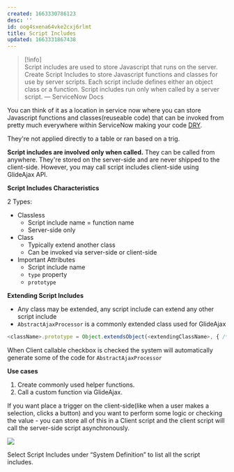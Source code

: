 ```yaml
---
created: 1663330786123
desc: ''
id: oog4sxena64vke2cxj6rlmt
title: Script Includes
updated: 1663331867438
---
```

   
> [!info]   
> Script includes are used to store Javascript that runs on the server. Create Script Includes to store Javascript functions and classes for use by server scripts. Each script include defines either an object class or a function. Script includes run only when called by a server script. — ServiceNow Docs   
   
You can think of it as a location in service now where you can store Javascript functions and classes(reuseable code) that can be invoked from pretty much everywhere within ServiceNow making your code [DRY](../devlog/DRY.md).   
   
They're not applied directly to a table or ran based on a trig.   
   
**Script includes are involved only when called.** They can be called from anywhere. They're stored on the server-side and are never shipped to the client-side. However, you may call script includes client-side using GlideAjax API.   
   
**Script Includes Characteristics**   
   
2 Types:   
   
   
- Classless   
	- Script include name = function name   
	- Server-side only   
- Class   
	- Typically extend another class   
	- Can be invoked via server-side or client-side   
- Important Attributes   
	- Script include name   
	- `type` property   
	- `prototype`   
   
**Extending Script Includes**   
   
   
- Any class may be extended, any script include can extend any other script include   
- `AbstractAjaxProcessor` is a commonly extended class used for GlideAjax    
   
```js
<className>.prototype = Object.extendsObject(<extendingClassName>, { /* your script* })
```
   
   
When Client callable checkbox is checked the system will automatically generate some of the code for `AbstractAjaxProcessor`   
   
**Use cases**   
   
1. Create commonly used helper functions.   
2. Call a custom function via GlideAjax.   
   
If you want place a trigger on the client-side(like when a user makes a selection, clicks a button) and you want to perform some logic or checking the value - you can store all of this in a Client script and the client script will call the server-side script asynchronously.   
   
![](https://res.cloudinary.com/zubayr/image/upload/v1663331260/wiki/trzxkeoktn1cye1sm3ox.png)   
   
Select Script Includes under “System Definition” to list all the script includes.